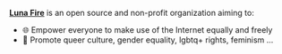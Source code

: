 [**Luna Fire**](https://github.com/luna-fire) is an open source and non-profit organization aiming to:

- 🌐 Empower everyone to make use of the Internet equally and freely
- 🌈 Promote queer culture, gender equality, lgbtq+ rights, feminism ...
